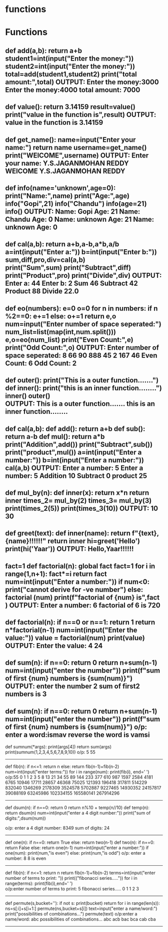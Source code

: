 # functions
# Functions
def add(a,b):
    return a+b
student1=int(input("Enter the money:"))
student2=int(input("Enter the money:"))
total=add(student1,student2)
print("total amount:",total)
OUTPUT:
      Enter the money:3000
      Enter the money:4000
      total amount: 7000
---------------------------------------------------------------
  def value():
    return 3.14159
result=value()
print("value in the function is",result)
 OUTPUT:   value in the function is 3.14159
 ------------------------------------------------------------
 def get_name():
    name=input("Enter your name:")
    return name
username=get_name()
print("WElCOME",username)
OUTPUT:
Enter your name: Y.S.JAGANMOHAN REDDY
WElCOME Y.S.JAGANMOHAN REDDY
-----------------------------------------------------------------
def info(name='unknown',age=0):
    print("Name:",name)
    print("Age:",age)
info("Gopi",21)
info("Chandu")
info(age=21)
info()
OUTPUT:
Name: Gopi
Age: 21
Name: Chandu
Age: 0
Name: unknown
Age: 21
Name: unknown
Age: 0
--------------------------------------------------------------------
def cal(a,b):
    return a+b,a-b,a*b,a/b
a=int(input("Enter a:"))
b=int(input("Enter b:"))
sum,diff,pro,div=cal(a,b)     
print("Sum",sum)
print("Subtract",diff)
print("Product",pro)
print("Divide",div)
OUTPUT:
Enter a: 44
Enter b: 2
Sum 46
Subtract 42
Product 88
Divide 22.0
--------------------------------------------------------------------------
 def eo(numbers):
    e=0
    o=0
    for n in numbers:
        if n %2==0:
            e+=1
        else:
            o+=1
    return e,o
num=input("Enter number of space seperated:")
num_list=list(map(int,num.split()))
e,o=eo(num_list)
print("Even Count:",e)
print("Odd Count:",o)
OUTPUT:
Enter number of space seperated: 8 66 90 888 45 2 167 46 
Even Count: 6
Odd Count: 2
----------------------------------------------------------------------------
def outer():
    print("This is a outer function.......")
    def inner():
        print("this is an inner function........")
    inner()
outer()   
OUTPUT:
This is a outer function.......
this is an inner function........
-----------------------------------------------------------------------------------
def cal(a,b):
    def add():
        return a+b
    def sub():
        return a-b
    def mul():
        return a*b
    print("Addition",add())
    print("Subtract",sub())
    print("product",mul())
a=int(input("Enter a number:"))
b=int(input("Enter a number:"))
cal(a,b)
OUTPUT:
Enter a number: 5
Enter a number: 5
Addition 10
Subtract 0
product 25
-------------------------------------------------------------------------------------------
def mul_by(n):
    def inner(x):
        return x*n
    return inner
times_2= mul_by(2)
times_3= mul_by(3)
print(times_2(5))
print(times_3(10))
 OUTPUT:
 10
30
-----------------------------------------------------------------------------------------
def greet(text):
    def inner(name):
        return f"{text},{name}!!!!!!"
    return inner 
hi=greet('Hello')
print(hi('Yaar'))
OUTPUT:
Hello,Yaar!!!!!!
-------------------------------------------------------------------------------------
fact=1
def factorial(n):
    global fact
    fact=1
    for i in range(1,n+1):
        fact*=i
    return fact
num=int(input("Enter a number:"))
if num<0:
    print("cannot derive for -ve number")
else:
    factorial (num)
    print(f"factorial of {num} is",fact )
OUTPUT:
Enter a number: 6
factorial of 6 is 720
------------------------------------------------------------------------------------
def factorial(n):
    if n==0 or n==1:
        return 1
    return n*factorial(n-1)
num=int(input("Enter the value:"))
value = factorial(num)
print(value)
OUTPUT:
Enter the value: 4
24
------------------------------------------------------------------------------------
def sum(n):
    if n==0:
        return 0
    return n+sum(n-1)
num=int(input("enter the number"))
print(f"sum of first {num} numbers is {sum(num)}")
OUTPUT:
enter the number 2
sum of first2 numbers is 3
------------------------------------------------------------------------------------
def sum(n):
    if n==0:
        return 0
    return n+sum(n-1)
num=int(input("enter the number"))
print(f"sum of first {num} numbers is {sum(num)}")
o/p:
enter a word:ismav
reverse the word is vamsi
------------------------------------------------------------------------------------
def sumnum(*args):
    print(args[4])
    return sum(args)
print(sumnum(1,2,3,4,5,6,7,8,9,10))
o/p:
5
55
_____________________________________________________________________________________
def fib(n):
    if n<=1:
        return n
    else:
        return fib(n-1)+fib(n-2)
num=int(input("enter terms:"))
for i in range(num):
    print(fib(i), end=' ')
o/p:55
0 1 1 2 3 5 8 13 21 34 55 89 144 233 377 610 987 1597 2584 4181 6765 10946 17711 28657 46368 75025 121393 196418 317811 514229 832040 1346269 2178309 3524578 5702887 9227465 14930352 24157817 39088169 63245986 102334155 165580141 267914296
___________________________________________________________________________________________________
def dsum(n):
    if n==0:
        return 0
    return n%10 + temp(n//10)
def temp(n):
    return dsum(n)
num=int(input("enter a 4 digit number:"))
print("sum of digits:",dsum(num))

o/p:
enter a 4 digit number: 8349
sum of digits: 24
____________________________________________________________________________________________________
def one(n):
    if n==0:
        return True
    else:
        return two(n-1)
def two(n):
    if n==0:
        return False
    else:
        return one(n-1)
num=int(input("enter a number:"))
if one(num):
    print(num,"is even")
else:
    print(num,"is odd")
o/p:
    enter a number: 8
8 is even
____________________________________________________________________________________________________
  def fib(n):
    if n<=1:
        return n
    return fib(n-1)+fib(n-2)
terms=int(input("enter number of terms to print: "))
print(("fibonacci series....."))
for i in range(terms):
      print(fib(i),end=' ')      
o/p:enter number of terms to print:  5
fibonacci series.....
0 1 1 2 3
________________________________________________________________________________________________________
def permute(s,bucket=''):
    if not s:
        print(bucket)
        return
    for i in range(len(s)):
        ns=s[:i]+s[i+1:]
        permute(ns,bucket+s[i])
text=input("enter a name/word:")
print("possibilities of combinations...")
permute(text)
o/p:enter a name/word: abc
possibilities of combinations...
abc
acb
bac
bca
cab
cba
______________________________________________________________________________________________________________


